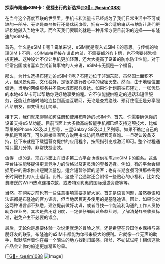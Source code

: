 **探索布隆迪eSIM卡：便捷出行的新选择[[TG💪+ @esim1088](https://t.me/s/esim1088)]**

在当今这个高度互联的世界里，手机卡和流量卡已经成为了我们日常生活中不可或缺的一部分。无论是商务旅行还是休闲度假，拥有一张合适的电话卡总能让我们更轻松地融入当地生活。而今天我们要聊的就是一种非常方便且前沿的选择——布隆迪的eSIM卡。

首先，什么是eSIM卡呢？简单来说，eSIM就是嵌入式SIM卡的意思。与传统的物理SIM卡不同，eSIM直接焊接在设备内部，不需要额外的卡槽，也不需要频繁插拔更换。这种设计不仅让手机更加轻薄，还大大提高了设备的防水防尘性能。对于经常出国或者喜欢尝试新鲜事物的人来说，eSIM卡无疑是一个福音。

那么，为什么选择布隆迪的eSIM卡呢？布隆迪位于非洲东部，虽然国土面积不大，但风景优美、文化独特，是很多旅行者心中的秘密天堂。然而，由于地理位置偏远，当地的网络服务并不像大城市那样发达。如果你计划前往布隆迪，一张优质的本地eSIM卡可以帮助你更好地享受旅程。它不仅能提供稳定的通话和短信服务，还能让你随时随地连接到高速互联网，无论是查找路线、预订住宿还是分享照片给朋友，都变得无比简单。

接下来，我们就来聊聊如何注册和使用布隆迪的eSIM卡。首先，你需要确保你的设备支持eSIM功能。目前市面上大多数高端智能手机都已经支持这项技术，比如苹果的iPhone XS及以上型号，三星Galaxy S9及以上系列等。如果不确定自己的手机是否兼容，可以直接查阅官方说明书或访问品牌官网查询。一旦确认设备支持，接下来就是下载运营商提供的应用程序，按照指引完成激活即可。整个过程通常只需几分钟，非常快捷高效。

值得一提的是，现在市面上有很多第三方平台也提供布隆迪eSIM卡的服务。这些平台往往能够提供更具竞争力的价格以及更灵活的套餐选择。例如，有的平台会根据用户的需求推出短期流量包，适合短暂停留的游客；也有长期套餐可供那些需要长时间驻扎的人士选用。此外，这些平台通常还会附带一些贴心的小福利，比如免费赠送的Wi-Fi热点连接次数，或者特别优惠的国际漫游资费等等。

当然，在购买之前也有一些注意事项需要提醒大家。首先是语言问题，虽然英语和法语都是布隆迪的官方语言，但当地居民更多使用的是基隆迪语。因此，如果你对这两种语言都不熟悉，建议提前做好功课，或者寻找一个能流利沟通的工作人员协助办理业务。其次是费用透明度，一定要仔细阅读条款细则，了解清楚各项收费标准，避免产生不必要的误会。

最后，无论你是想要体验一次说走就走的冒险之旅，还是希望在异国他乡保持与亲朋好友的联系，布隆迪的eSIM卡都能为你带来极大的便利。它就像一位无声的助手，默默陪伴着你在每一个陌生的地方找到归属感。所以，不妨试试吧！相信这款产品会让你的旅途更加精彩纷呈。

[[TG💪+ @esim1088](https://t.me/s/esim1088) ![Image](https://i.postimg.cc/4NQfJmqS/Snipaste-2025-05-13-00-14-12.png)]